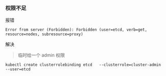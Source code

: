 ### 权限不足

报错

```
Error from server (Forbidden): Forbidden (user=etcd, verb=get, resource=nodes, subresource=proxy)
```

解决

> 临时给一个 admin 权限

```
kubectl create clusterrolebinding etcd   --clusterrole=cluster-admin   --user=etcd
```

